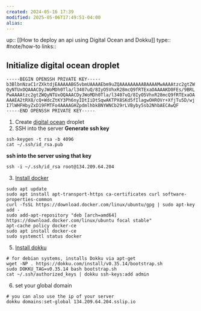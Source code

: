 ```yaml
---
created: 2024-05-16 17:39
modified: 2025-05-06T17:49:51-04:00
alias: 
---
```

up::  [[How to deploy an api using Digital Ocean and Dokku]]
type:: #note/how-to
links::
## Initialize digital ocean droplet
```
-----BEGIN OPENSSH PRIVATE KEY-----
b3BlbnNzaC1rZXktdjEAAAAABG5vbmUAAAAEbm9uZQAAAAAAAAABAAAAMwAAAAtzc2gtZW
QyNTUxOQAAACDyJWoMDh0Tla/l3407uQ/8IyO5VhxR28mcQ9fRTExaOAAAAKD0FEs/9BRL
PwAAAAtzc2gtZWQyNTUxOQAAACDyJWoMDh0Tla/l3407uQ/8IyO5VhxR28mcQ9fRTExaOA
AAAEA2tRX8/cQ+WdcZtKY3Ph6nyIDtIiDtSqwAKTPX8SKd5fIlagwOHROVr+XfjTu5D/wj
I7lWHFHbyZxD19FMTFo4AAAAGHZpdmlhbkBNYWNCb29rLVByby5sb2NhbAECAwQF
-----END OPENSSH PRIVATE KEY-----
```
1. Create [digital ocean](https://cloud.digitalocean.com/projects/30a9541f-c92b-4411-9533-7b51e0c2d737/resources?i=2a9ec8) droplet
2. SSH into the server 
**Generate ssh key**
```
ssh-keygen -t rsa -b 4096 
cat ~/.ssh/id_rsa.pub
```
**ssh into the server using that key**
```
ssh -i ~/.ssh/id_rsa root@134.209.64.204
```
3. [Install docker](https://www.digitalocean.com/community/tutorials/how-to-install-and-use-docker-on-ubuntu-20-04)
```
sudo apt update
sudo apt install apt-transport-https ca-certificates curl software-properties-common
curl -fsSL https://download.docker.com/linux/ubuntu/gpg | sudo apt-key add -
sudo add-apt-repository "deb [arch=amd64] https://download.docker.com/linux/ubuntu focal stable"
apt-cache policy docker-ce
sudo apt install docker-ce
sudo systemctl status docker
```
5. [Install dokku](https://dokku.com/docs/getting-started/installation/)
```
# for debian systems, installs Dokku via apt-get
wget -NP . https://dokku.com/install/v0.35.14/bootstrap.sh
sudo DOKKU_TAG=v0.35.14 bash bootstrap.sh
cat ~/.ssh/authorized_keys | dokku ssh-keys:add admin
```
6. set your global domain
```
# you can also use the ip of your server 
dokku domains:set-global 134.209.64.204.sslip.io
```


